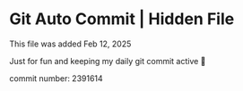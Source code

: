 # Git Auto Commit | Hidden File

This file was added Feb 12, 2025

Just for fun and keeping my daily git commit active 🤪

commit number: 2391614
